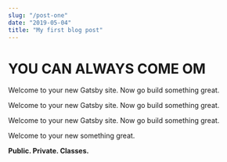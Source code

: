 ```yaml
---
slug: "/post-one"
date: "2019-05-04"
title: "My first blog post"
---
```


# YOU CAN ALWAYS COME OM

Welcome to your new Gatsby site.
Now go build something great.

Welcome to your new Gatsby site.
Now go build something great.

Welcome to your new Gatsby site.
Now go build something great.

Welcome to your new something great.

**Public. Private. Classes.**
